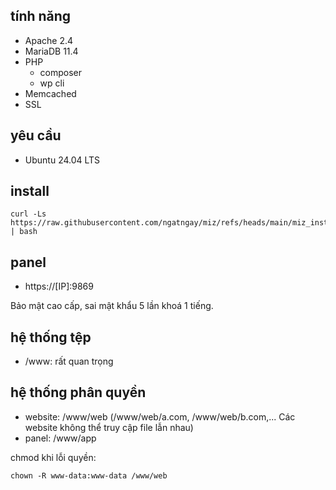 ## tính năng

- Apache 2.4
- MariaDB 11.4
- PHP
    - composer
    - wp cli
- Memcached
- SSL

## yêu cầu

- Ubuntu 24.04 LTS

## install

```
curl -Ls https://raw.githubusercontent.com/ngatngay/miz/refs/heads/main/miz_install.sh | bash
```

## panel
- https://[IP]:9869

Bảo mật cao cấp, sai mật khẩu 5 lần khoá 1 tiếng.

## hệ thống tệp

- /www: rất quan trọng

## hệ thống phân quyền

- website: /www/web (/www/web/a.com, /www/web/b.com,... Các website không thể truy cập file lẫn nhau)
- panel: /www/app

chmod khi lỗi quyền:

```
chown -R www-data:www-data /www/web
```